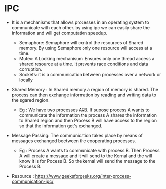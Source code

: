# IPC
- It is a mechanisms that allows processes in an operating system to communicate with each other. by using ipc we can easily share the information and will get computation speedup.
   - Semaphore: Semaphore will control the resources of Shared memory. By using Semaphore only one resource will access at a time.
   - Mutex: A Locking mechanisum. Ensures only one thread access a shared resource at a time. It prevents race conditions and data corruption.
   - Sockets: it is a communication between processes over a network or locally
- Shared Memory : In Shared memory a region of memory is shared. The process can then exchange information by reading and writing data to the sgared region.
   - Eg : We have two processes A&B. If supose process A wants to communicate the information the process A shares the information to Shared region and then Process B will have access to the region so that the information get's exchanged.
- Message Passing: The communication takes place by means of messages exchanged beetween the cooperating processes.
    - Eg : Process A wants to communicate with process B. Then Process A will create a message and it will send to the Kernal and the will know it is for Pocess B. So the kernal will send the message to the Process B.
 
- Resource : https://www.geeksforgeeks.org/inter-process-communication-ipc/
